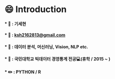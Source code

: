 # :smile: Introduction

#### * :name_badge: : 기세현

#### * :email: : ksh2162813@gmail.com

#### * :pushpin: : 데이터 분석, 머신러닝, Vision, NLP etc.

#### * :school: : 국민대학교 빅데이터 경영통계 전공:computer:(휴학 / 2015 ~ )

#### * :pencil2: : PYTHON / R
<!--
**kisehyun/kisehyun** is a ✨ _special_ ✨ repository because its `README.md` (this file) appears on your GitHub profile.

###
